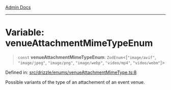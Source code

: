 [Admin Docs](/)

***

# Variable: venueAttachmentMimeTypeEnum

> `const` **venueAttachmentMimeTypeEnum**: `ZodEnum`\<\[`"image/avif"`, `"image/jpeg"`, `"image/png"`, `"image/webp"`, `"video/mp4"`, `"video/webm"`\]\>

Defined in: [src/drizzle/enums/venueAttachmentMimeType.ts:8](https://github.com/PurnenduMIshra129th/talawa-api/blob/86f70716c91247c1756c784fed3bccb85b1ded8e/src/drizzle/enums/venueAttachmentMimeType.ts#L8)

Possible variants of the type of an attachement of an event venue.
